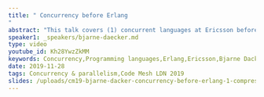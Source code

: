 ```yaml
---
title: " Concurrency before Erlang
"
abstract: "This talk covers (1) concurrent languages at Ericsson before Erlang, (2) imperative concurrent languages Modula, Chill and Ada (the last two large international efforts), (3) start of the Computer Science Lab at Ericsson and experimentation with language paradigms, and (4) the prototyping that led up to Erlang."
speaker1: _speakers/bjarne-daecker.md
type: video
youtube_id: Kh28YwzZkMM
keywords: Concurrency,Programming languages,Erlang,Ericsson,Bjarne Dacker,Modula,Chill,Ada
date: 2019-11-28
tags: Concurrency & parallelism,Code Mesh LDN 2019
slides: /uploads/cm19-bjarne-dacker-concurrency-before-erlang-1-compressed.pdf
---
```


